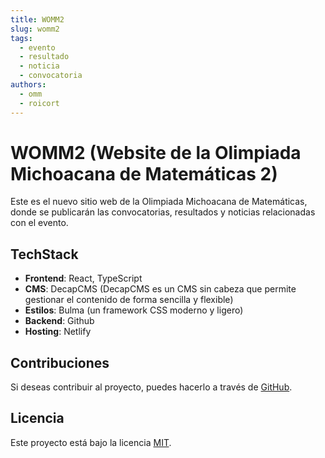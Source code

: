 ```yaml
---
title: WOMM2
slug: womm2
tags:
  - evento
  - resultado
  - noticia
  - convocatoria
authors:
  - omm
  - roicort
---
```

# WOMM2 (Website de la Olimpiada Michoacana de Matemáticas 2)

Este es el nuevo sitio web de la Olimpiada Michoacana de Matemáticas, donde se publicarán las convocatorias, resultados y noticias relacionadas con el evento.

<!-- truncate -->

## TechStack

* **Frontend**: React, TypeScript
* **CMS**: DecapCMS (DecapCMS es un CMS sin cabeza que permite gestionar el contenido de forma sencilla y flexible)
* **Estilos**: Bulma (un framework CSS moderno y ligero)
* **Backend**: Github
* **Hosting**: Netlify

## Contribuciones

Si deseas contribuir al proyecto, puedes hacerlo a través de [GitHub](https://github.com/OlimpiadaMichoacanaMatematicas/WOMM2).

## Licencia

Este proyecto está bajo la licencia [MIT](https://opensource.org/licenses/MIT).
